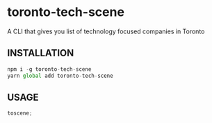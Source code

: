 # toronto-tech-scene

A CLI that gives you list of technology focused companies in Toronto

## INSTALLATION

```js
npm i -g toronto-tech-scene
yarn global add toronto-tech-scene
```

## USAGE

```js
toscene;
```
